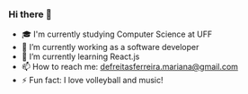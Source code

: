 ### Hi there 👋

<!--
**ferreira-mariana/ferreira-mariana** is a ✨ _special_ ✨ repository because its `README.md` (this file) appears on your GitHub profile.

Here are some ideas to get you started:
- 🔭 I’m currently working on ...
- 🌱 I’m currently learning ...
- 👯 I’m looking to collaborate on ...
- 🤔 I’m looking for help with ...
- 💬 Ask me about ...
- 📫 How to reach me: ...
- 😄 Pronouns: ...
- ⚡ Fun fact: ...
-->

- 🎓 I'm currently studying Computer Science at UFF
- 🔭 I’m currently working as a software developer
- 🌱 I’m currently learning React.js
- 📫 How to reach me: defreitasferreira.mariana@gmail.com
- ⚡ Fun fact: I love volleyball and music!
